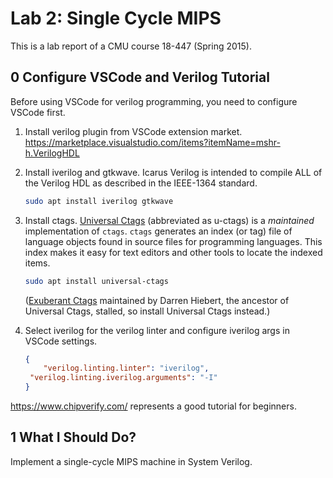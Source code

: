 # Lab 2: Single Cycle MIPS

This is a lab report of a CMU course 18-447 (Spring 2015).

## 0 Configure VSCode and Verilog Tutorial

Before using VSCode for verilog programming, you need to configure VSCode first. 

1. Install verilog plugin from VSCode extension market. 
   https://marketplace.visualstudio.com/items?itemName=mshr-h.VerilogHDL

2. Install iverilog and gtkwave. Icarus Verilog is intended to compile ALL of the Verilog HDL as described in the IEEE-1364 standard.

   ```sh
   sudo apt install iverilog gtkwave
   ```

3. Install ctags. [Universal Ctags](https://ctags.io/) (abbreviated as u-ctags) is a *maintained* implementation of `ctags`. `ctags` generates an index (or tag) file of language objects found in source files for programming languages. This index makes it easy for text editors and other tools to locate the indexed items.

   ```sh
   sudo apt install universal-ctags
   ```

   ([Exuberant Ctags](http://ctags.sourceforge.net/) maintained by Darren Hiebert, the ancestor of Universal Ctags, stalled, so install Universal Ctags instead.)

4. Select iverilog for the verilog linter and configure iverilog args in VSCode settings.

   ```json
   {
       "verilog.linting.linter": "iverilog",
   	"verilog.linting.iverilog.arguments": "-I"
   }
   ```

https://www.chipverify.com/ represents a good tutorial for beginners. 



## 1 What I Should Do?

Implement a single-cycle MIPS machine in System Verilog.